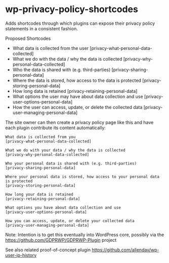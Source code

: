 # wp-privacy-policy-shortcodes
Adds shortcodes through which plugins can expose their privacy policy statements in a consistent fashion.

Proposed Shortcodes

* What data is collected from the user [privacy-what-personal-data-collected]
* What we do with the data / why the data is collected [privacy-why-personal-data-collected]
* Who the data is shared with (e.g. third-parties) [privacy-sharing-personal-data]
* Where the data is stored, how access to the data is protected [privacy-storing-personal-data]
* How long data is retained [privacy-retaining-personal-data]
* What options the user may have about data collection and use [privacy-user-options-personal-data]
* How the user can access, update, or delete the collected data [privacy-user-managing-personal-data]

The site owner can then create a privacy policy page like this and have each plugin contribute its content automatically:

```
What data is collected from you
[privacy-what-personal-data-collected]

What we do with your data / why the data is collected
[privacy-why-personal-data-collected]

Who your personal data is shared with (e.g. third-parties)
[privacy-sharing-personal-data]

Where your personal data is stored, how access to your personal data is protected
[privacy-storing-personal-data]

How long your data is retained
[privacy-retaining-personal-data]

What options you have about data collection and use
[privacy-user-options-personal-data]

How you can access, update, or delete your collected data
[privacy-user-managing-personal-data]
```


Note: Intention is to get this eventually into WordPress core, possibly via the https://github.com/GDPRWP/GDPRWP-Plugin project

See also related proof-of-concept plugin https://github.com/allendav/wp-user-ip-history
